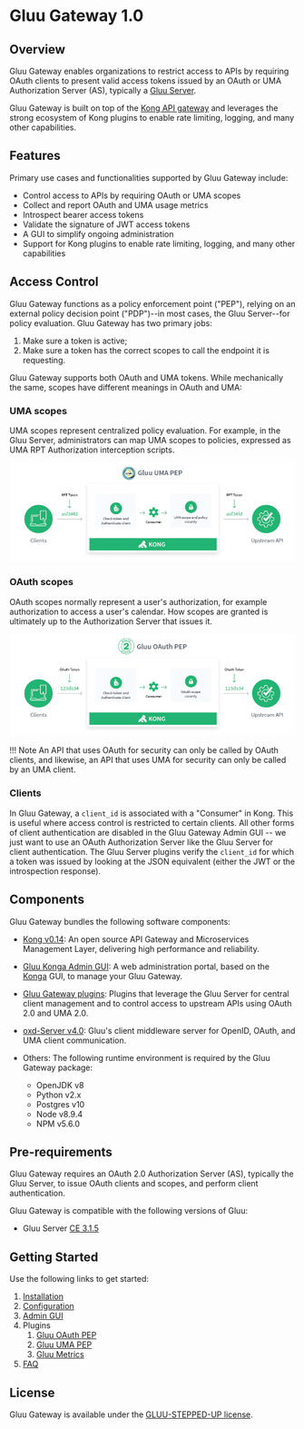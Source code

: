 # Gluu Gateway 1.0

## Overview

Gluu Gateway enables organizations to restrict access to APIs by requiring OAuth clients to present valid access tokens issued by an OAuth or UMA Authorization Server (AS), typically a [Gluu Server](https://gluu.org/docs/ce).

Gluu Gateway is built on top of the [Kong API gateway](https://konghq.com/kong/) and leverages the strong ecosystem of Kong plugins to enable rate limiting, logging, and many other capabilities. 

## Features

Primary use cases and functionalities supported by Gluu Gateway include:

- Control access to APIs by requiring OAuth or UMA scopes
- Collect and report OAuth and UMA usage metrics
- Introspect bearer access tokens
- Validate the signature of JWT access tokens
- A GUI to simplify ongoing administration
- Support for Kong plugins to enable rate limiting, logging, and many other capabilities  

## Access Control

Gluu Gateway functions as a policy enforcement point ("PEP"), relying on an external policy decision point ("PDP")--in most cases, the Gluu Server--for policy evaluation. Gluu Gateway has two primary jobs: 

1. Make sure a token is active; 
1. Make sure a token has the correct scopes to call the endpoint it is requesting.

Gluu Gateway supports both OAuth and UMA tokens. While mechanically the same, scopes have different meanings in OAuth and UMA: 

### UMA scopes
UMA scopes represent centralized policy evaluation. For example, in the Gluu Server, administrators can map UMA scopes to policies, expressed as UMA RPT Authorization interception scripts. 

![UMA PEP diagram](img/gluu-uma-pep.png)

### OAuth scopes
OAuth scopes normally represent a user's authorization, for example authorization to access a user's calendar. How scopes are granted is ultimately up to the Authorization Server that issues it.

![OAuth PEP diagram](img/gluu-oauth-pep.png)

!!! Note 
    An API that uses OAuth for security can only be called by OAuth clients, and likewise, an API that uses UMA for security can only be called by an UMA client. 

### Clients
In Gluu Gateway, a `client_id` is associated with a "Consumer" in Kong. This is useful where access control is restricted to certain clients. All other forms of client authentication are disabled in the Gluu Gateway Admin GUI -- we just want to use an OAuth Authorization Server like the Gluu Server for client authentication. The Gluu Server plugins verify the `client_id` for which a token was issued by looking at the JSON equivalent (either the JWT or the introspection response).

## Components

Gluu Gateway bundles the following software components:

- [Kong v0.14](https://getkong.org): An open source API Gateway and Microservices Management Layer, delivering high performance and reliability.

- [Gluu Konga Admin GUI](https://github.com/GluuFederation/gluu-gateway/tree/version_1.0/konga): A web administration portal, based on the [Konga](https://github.com/pantsel/konga) GUI, to manage your Gluu Gateway.

- [Gluu Gateway plugins](https://github.com/GluuFederation/gluu-gateway): Plugins that leverage the Gluu Server for central client management and to control access to upstream APIs using OAuth 2.0 and UMA 2.0.

- [oxd-Server v4.0](https://www.gluu.org/docs/oxd/4.0): Gluu's client middleware server for OpenID, OAuth, and UMA client communication.

- Others: The following runtime environment is required by the Gluu Gateway package:
    - OpenJDK v8
    - Python v2.x
    - Postgres v10
    - Node v8.9.4
    - NPM v5.6.0
    
## Pre-requirements

Gluu Gateway requires an OAuth 2.0 Authorization Server (AS), typically the Gluu Server, to issue OAuth clients and scopes, and perform client authentication. 

Gluu Gateway is compatible with the following versions of Gluu:

- Gluu Server [CE 3.1.5](https://gluu.org/docs/ce/3.1.5)

## Getting Started

Use the following links to get started:  

1. [Installation](./installation.md)
1. [Configuration](./configuration.md)
1. [Admin GUI](./admin-gui.md)
1. Plugins
    1. [Gluu OAuth PEP](./plugin/gluu-oauth-pep.md)
    2. [Gluu UMA PEP](./plugin/gluu-uma-pep.md)
    3. [Gluu Metrics](./plugin/gluu-metrics.md)
1. [FAQ](./faq.md)

## License  

Gluu Gateway is available under the [GLUU-STEPPED-UP license](https://raw.githubusercontent.com/GluuFederation/gluu-gateway/master/LICENSE). 
